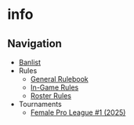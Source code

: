 # info

## Navigation

- [Banlist](banlist/banlist.md)
- Rules
  - [General Rulebook](rules/general/general_rulebook.md)
  - [In-Game Rules](rules/general/in_game_rules.md)
  - [Roster Rules](rules/general/roster_rules.md)
- Tournaments
  - [Female Pro League #1 (2025)](tournaments/2025/Female%20Pro%20League%20%231.md)

